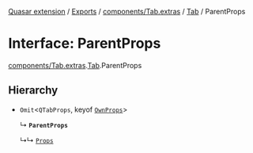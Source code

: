 [Quasar extension](../index.md) / [Exports](../modules.md) / [components/Tab.extras](../modules/components_Tab_extras.md) / [Tab](../modules/components_Tab_extras.Tab.md) / ParentProps

# Interface: ParentProps

[components/Tab.extras](../modules/components_Tab_extras.md).[Tab](../modules/components_Tab_extras.Tab.md).ParentProps

## Hierarchy

- `Omit`<`QTabProps`, keyof [`OwnProps`](components_Tab_extras.Tab.OwnProps.md)\>

  ↳ **`ParentProps`**

  ↳↳ [`Props`](components_Tab_extras.Tab.Props.md)
